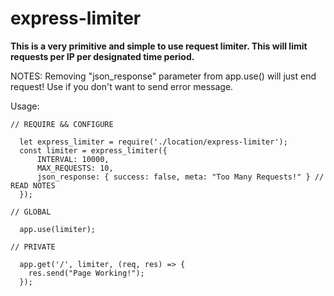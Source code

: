 # express-limiter
<b>This is a very primitive and simple to use request limiter. This will limit requests per IP per designated time period.</b>

NOTES: Removing "json_response" parameter from app.use() will just end request! Use if you don't want to send error message.

Usage: 

    // REQUIRE && CONFIGURE
    
      let express_limiter = require('./location/express-limiter');
      const limiter = express_limiter({
          INTERVAL: 10000,
          MAX_REQUESTS: 10,
          json_response: { success: false, meta: "Too Many Requests!" } // READ NOTES
      });
      
    // GLOBAL
        
      app.use(limiter);
      
    // PRIVATE
    
      app.get('/', limiter, (req, res) => {
        res.send("Page Working!");
      });
